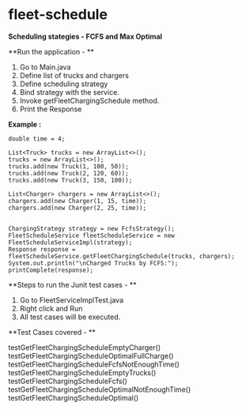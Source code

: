 # fleet-schedule

**Scheduling stategies - FCFS and Max Optimal**

**Run the application - **
1. Go to Main.java
2. Define list of trucks and chargers
3. Define scheduling strategy
4. Bind strategy with the service.
5. Invoke getFleetChargingSchedule method.
6. Print the Response

**Example :**

    double time = 4;

    List<Truck> trucks = new ArrayList<>();
    trucks = new ArrayList<>();
    trucks.add(new Truck(1, 100, 50));
    trucks.add(new Truck(2, 120, 60));
    trucks.add(new Truck(3, 150, 100));

    List<Charger> chargers = new ArrayList<>();
    chargers.add(new Charger(1, 15, time));
    chargers.add(new Charger(2, 25, time));


    ChargingStrategy strategy = new FcfsStrategy();
    FleetScheduleService fleetScheduleService = new FleetScheduleServiceImpl(strategy);
    Response response = fleetScheduleService.getFleetChargingSchedule(trucks, chargers);
    System.out.println("\nCharged Trucks by FCFS:");
    printComplete(response);



**Steps to run the Junit test cases - **
1. Go to FleetServiceImplTest.java
2. Right click and Run 
3. All test cases will be executed.

**Test Cases covered - **

testGetFleetChargingScheduleEmptyCharger()
testGetFleetChargingScheduleOptimalFullCharge()
testGetFleetChargingScheduleFcfsNotEnoughTime()
testGetFleetChargingScheduleEmptyTrucks()
testGetFleetChargingScheduleFcfs()
testGetFleetChargingScheduleOptimalNotEnoughTime()
testGetFleetChargingScheduleOptimal()

